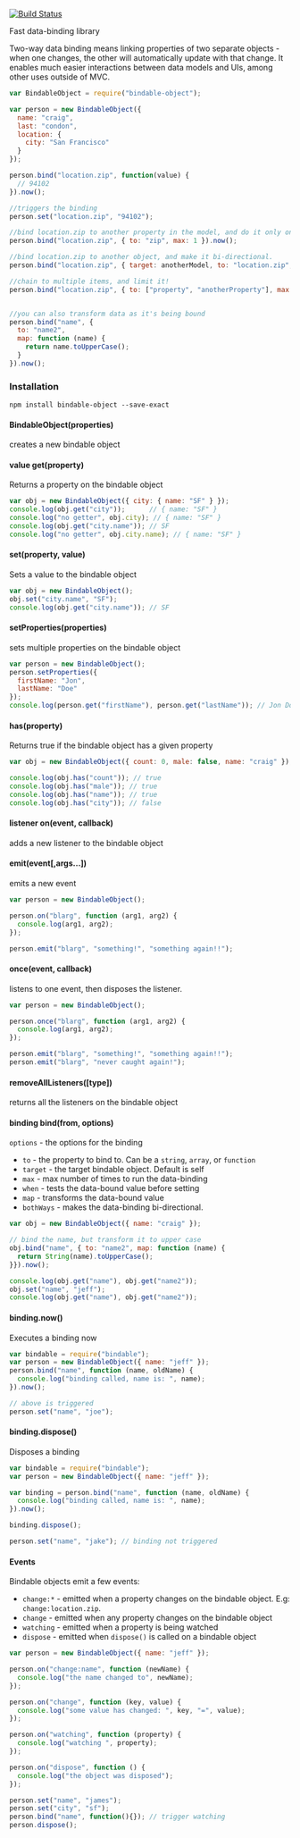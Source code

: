 [![Build Status](https://travis-ci.org/mojo-js/bindable-object.js.svg?branch=master)](https://travis-ci.org/mojo-js/bindable-object.js)

Fast data-binding library 

Two-way data binding means linking properties of two separate objects - when one changes, the other will automatically update with that change.  It enables much easier interactions between data models and UIs, among other uses outside of MVC.



```javascript
var BindableObject = require("bindable-object");

var person = new BindableObject({
  name: "craig",
  last: "condon",
  location: {
    city: "San Francisco"
  }
});

person.bind("location.zip", function(value) {
  // 94102
}).now();

//triggers the binding
person.set("location.zip", "94102");

//bind location.zip to another property in the model, and do it only once
person.bind("location.zip", { to: "zip", max: 1 }).now();

//bind location.zip to another object, and make it bi-directional.
person.bind("location.zip", { target: anotherModel, to: "location.zip", bothWays: true }).now();

//chain to multiple items, and limit it!
person.bind("location.zip", { to: ["property", "anotherProperty"], max: 1 }).now();


//you can also transform data as it's being bound
person.bind("name", {
  to: "name2",
  map: function (name) {
    return name.toUpperCase();
  }
}).now();
```

### Installation

```
npm install bindable-object --save-exact
```

#### BindableObject(properties)

creates a new bindable object

#### value get(property)

Returns a property on the bindable object

```javascript
var obj = new BindableObject({ city: { name: "SF" } });
console.log(obj.get("city"));      // { name: "SF" }
console.log("no getter", obj.city); // { name: "SF" }
console.log(obj.get("city.name")); // SF
console.log("no getter", obj.city.name); // { name: "SF" }
```

#### set(property, value)

Sets a value to the bindable object

```javascript
var obj = new BindableObject();
obj.set("city.name", "SF");
console.log(obj.get("city.name")); // SF
```

#### setProperties(properties)

sets multiple properties on the bindable object

```javascript
var person = new BindableObject();
person.setProperties({
  firstName: "Jon",
  lastName: "Doe"
});
console.log(person.get("firstName"), person.get("lastName")); // Jon Doe
```

#### has(property)

Returns true if the bindable object has a given property

```javascript
var obj = new BindableObject({ count: 0, male: false, name: "craig" });

console.log(obj.has("count")); // true
console.log(obj.has("male")); // true
console.log(obj.has("name")); // true
console.log(obj.has("city")); // false
```

#### listener on(event, callback)

adds a new listener to the bindable object

#### emit(event[,args...])

emits a new event

```javascript
var person = new BindableObject();

person.on("blarg", function (arg1, arg2) {
  console.log(arg1, arg2);
});

person.emit("blarg", "something!", "something again!!");
```

#### once(event, callback)

listens to one event, then disposes the listener.

```javascript
var person = new BindableObject();

person.once("blarg", function (arg1, arg2) {
  console.log(arg1, arg2);
});

person.emit("blarg", "something!", "something again!!");
person.emit("blarg", "never caught again!");
```

#### removeAllListeners([type])

returns all the listeners on the bindable object

#### binding bind(from, options)

`options` - the options for the binding
  - `to` - the property to bind to. Can be a `string`, `array`, or `function`
  - `target` - the target bindable object. Default is self
  - `max` - max number of times to run the data-binding
  - `when` - tests the data-bound value before setting
  - `map` - transforms the data-bound value
  - `bothWays` - makes the data-binding bi-directional.


```javascript
var obj = new BindableObject({ name: "craig" });

// bind the name, but transform it to upper case
obj.bind("name", { to: "name2", map: function (name) {
  return String(name).toUpperCase();
}}).now();

console.log(obj.get("name"), obj.get("name2"));
obj.set("name", "jeff");
console.log(obj.get("name"), obj.get("name2"));
```


#### binding.now()

Executes a binding now

```javascript
var bindable = require("bindable");
var person = new BindableObject({ name: "jeff" });
person.bind("name", function (name, oldName) {
  console.log("binding called, name is: ", name);
}).now();

// above is triggered
person.set("name", "joe");
```


#### binding.dispose()

Disposes a binding

```javascript
var bindable = require("bindable");
var person = new BindableObject({ name: "jeff" });

var binding = person.bind("name", function (name, oldName) {
  console.log("binding called, name is: ", name);
}).now();

binding.dispose();

person.set("name", "jake"); // binding not triggered
```


#### Events

Bindable objects emit a few events:

- `change:*` - emitted when a property changes on the bindable object. E.g: `change:location.zip`.
- `change` - emitted when any property changes on the bindable object
- `watching` - emitted when a property is being watched
- `dispose` - emitted when `dispose()` is called on a bindable object

```javascript
var person = new BindableObject({ name: "jeff" });

person.on("change:name", function (newName) {
  console.log("the name changed to", newName);
});

person.on("change", function (key, value) {
  console.log("some value has changed: ", key, "=", value);
});

person.on("watching", function (property) {
  console.log("watching ", property);
});

person.on("dispose", function () {
  console.log("the object was disposed");
});

person.set("name", "james");
person.set("city", "sf");
person.bind("name", function(){}); // trigger watching
person.dispose();
```
